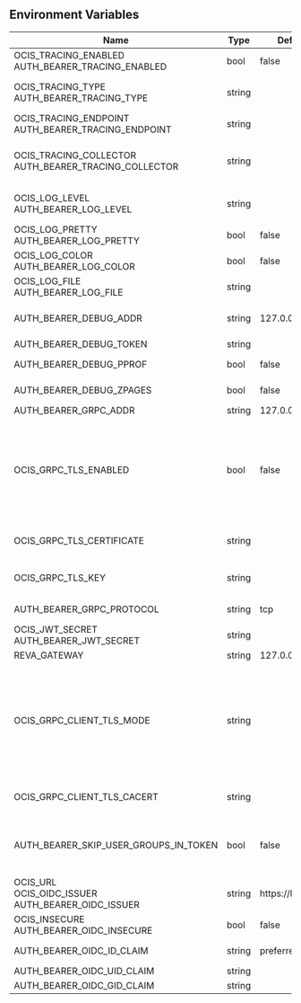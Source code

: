 ## Environment Variables

| Name | Type | Default Value | Description |
|------|------|---------------|-------------|
| OCIS_TRACING_ENABLED<br/>AUTH_BEARER_TRACING_ENABLED | bool | false | Activates tracing.|
| OCIS_TRACING_TYPE<br/>AUTH_BEARER_TRACING_TYPE | string |  | The type of tracing. Defaults to "", which is the same as "jaeger". Allowed tracing types are "jaeger" and "" as of now.|
| OCIS_TRACING_ENDPOINT<br/>AUTH_BEARER_TRACING_ENDPOINT | string |  | The endpoint of the tracing agent.|
| OCIS_TRACING_COLLECTOR<br/>AUTH_BEARER_TRACING_COLLECTOR | string |  | The HTTP endpoint for sending spans directly to a collector, i.e. http://jaeger-collector:14268/api/traces. Only used if the tracing endpoint is unset.|
| OCIS_LOG_LEVEL<br/>AUTH_BEARER_LOG_LEVEL | string |  | The log level. Valid values are: "panic", "fatal", "error", "warn", "info", "debug", "trace".|
| OCIS_LOG_PRETTY<br/>AUTH_BEARER_LOG_PRETTY | bool | false | Activates pretty log output.|
| OCIS_LOG_COLOR<br/>AUTH_BEARER_LOG_COLOR | bool | false | Activates colorized log output.|
| OCIS_LOG_FILE<br/>AUTH_BEARER_LOG_FILE | string |  | The path to the log file. Activates logging to this file if set.|
| AUTH_BEARER_DEBUG_ADDR | string | 127.0.0.1:9149 | Bind address of the debug server, where metrics, health, config and debug endpoints will be exposed.|
| AUTH_BEARER_DEBUG_TOKEN | string |  | Token to secure the metrics endpoint.|
| AUTH_BEARER_DEBUG_PPROF | bool | false | Enables pprof, which can be used for profiling.|
| AUTH_BEARER_DEBUG_ZPAGES | bool | false | Enables zpages, which can be used for collecting and viewing in-memory traces.|
| AUTH_BEARER_GRPC_ADDR | string | 127.0.0.1:9148 | The bind address of the GRPC service.|
| OCIS_GRPC_TLS_ENABLED | bool | false | Activates TLS for the grpcs based services using the server certifcate and key configured via OCIS_GRPC_TLS_CERTIFICATE and OCIS_GRPC_TLS_KEY. If OCIS_GRPC_TLS_CERTIFICATE is not set a temporary server certificate is generated - to be used with OCIS_GRPC_CLIENT_TLS_MODE=insecure.|
| OCIS_GRPC_TLS_CERTIFICATE | string |  | Path/File name of the TLS server certificate (in PEM format) for the grpc services.|
| OCIS_GRPC_TLS_KEY | string |  | Path/File name for the TLS certificate key (in PEM format) for the server certificate to use for the grpc services.|
| AUTH_BEARER_GRPC_PROTOCOL | string | tcp | The transport protocol of the GRPC service.|
| OCIS_JWT_SECRET<br/>AUTH_BEARER_JWT_SECRET | string |  | The secret to mint and validate jwt tokens.|
| REVA_GATEWAY | string | 127.0.0.1:9142 | The CS3 gateway endpoint.|
| OCIS_GRPC_CLIENT_TLS_MODE | string |  | TLS mode for grpc connection to the go-micro based grpc services. Possible values are 'off', 'insecure' and 'on'. 'off': disables transport security for the clients. 'insecure' allows to use transport security, but disables certificate verification (to be used with the autogenerated self-signed certificates). 'on' enables transport security, including server ceritificate verification.|
| OCIS_GRPC_CLIENT_TLS_CACERT | string |  | The root CA certificate used to validate TLS server certificates of the go-micro based grpc services.|
| AUTH_BEARER_SKIP_USER_GROUPS_IN_TOKEN | bool | false | Disables the encoding of the user's group memberships in the reva access token. This reduces the token size, especially when users are members of a large number of groups.|
| OCIS_URL<br/>OCIS_OIDC_ISSUER<br/>AUTH_BEARER_OIDC_ISSUER | string | https://localhost:9200 | URL of the OIDC issuer. It defaults to URL of the builtin IDP.|
| OCIS_INSECURE<br/>AUTH_BEARER_OIDC_INSECURE | bool | false | Allow insecure connections to the OIDC issuer.|
| AUTH_BEARER_OIDC_ID_CLAIM | string | preferred_username | Name of the claim, which holds the user identifier.|
| AUTH_BEARER_OIDC_UID_CLAIM | string |  | Name of the claim, which holds the UID.|
| AUTH_BEARER_OIDC_GID_CLAIM | string |  | Name of the claim, which holds the GID.|